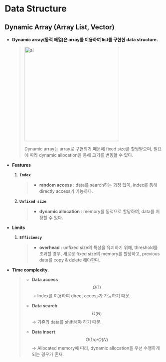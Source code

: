 # Data Structure

## Dynamic Array (Array List, Vector)

- **Dynamic array(동적 배열)은 array를 이용하여 list를 구현한 data structure.** 

  > <img width="303" alt="al" src="https://user-images.githubusercontent.com/23169707/79631308-6ac9b100-8193-11ea-80c0-b4a4583ff3b8.png">
  >
  > Dynamic array는 array로 구현되기 때문에 fixed size를 할당받으며, 필요에 따라 dynamic allocation을 통해 크기를 변동할 수 있다.
  
- **Features**

  1. **`Index`**

     > * **random access** : data를 search하는 과정 없이, index를 통해 directly access가 가능하다.
  
  2. **`Unfixed size`**
  
     > * **dynamic allocation** : memory를 동적으로 할당하여, data를 저장할 수 있다.
  
- **Limits**

  1. **`Efficiency`**

     > * **overhead** : unfixed size의 특성을 유지하기 위해, threshold를 초과할 경우, 새로운 fixed size의 memory를 할당하고, previous data를 copy & delete 해야한다.


- **Time complexity.**

  > * **Data access**
  >   $$
  >   O(1)
  >   $$
  >   → Index를 이용하여 direct access가 가능하기 때문.
  > * **Data search**
  >   $$
  >   O(N)
  >   $$
  >   → 기존의 data를 shift해야 하기 때문.
  >
  > * **Data insert**
  >   $$
  >   O(1) or O(N)
  >   $$
  >   → Allocated memory에 따라, dynamic allocation을 우선 수행하게 되는 경우가 존재.